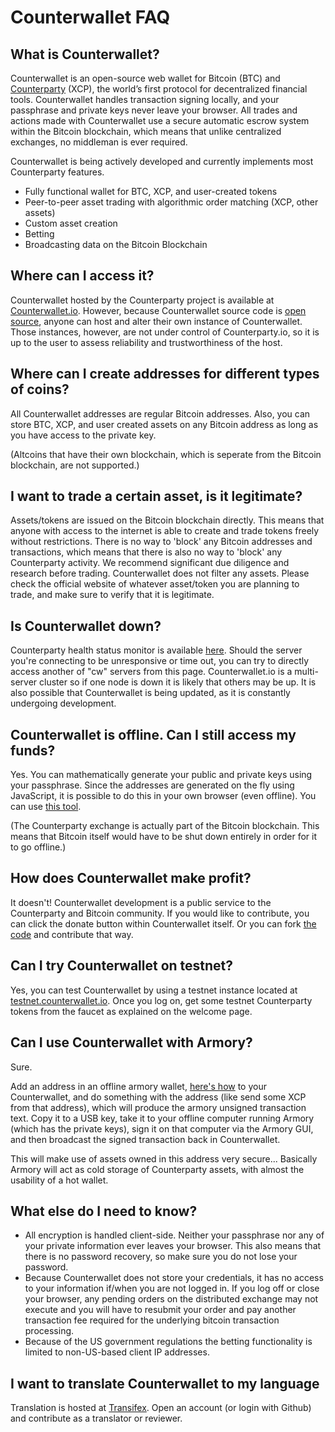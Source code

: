Counterwallet FAQ
==================

What is Counterwallet?
--------------------------

Counterwallet is an open-source web wallet for Bitcoin (BTC) and [Counterparty](https://github.com/CounterpartyXCP/) (XCP), the world’s first protocol for decentralized financial tools. Counterwallet handles transaction signing locally, and your passphrase and private keys never leave your browser. All trades and actions made with Counterwallet use a secure automatic escrow system within the Bitcoin blockchain, which means that unlike centralized exchanges, no middleman is ever required.

Counterwallet is being actively developed and currently implements most Counterparty features.

- Fully functional wallet for BTC, XCP, and user-created tokens
- Peer-to-peer asset trading with algorithmic order matching (XCP, other assets)
- Custom asset creation
- Betting
- Broadcasting data on the Bitcoin Blockchain

Where can I access it?
--------------------------

Counterwallet hosted by the Counterparty project is available at [Counterwallet.io](https://counterwallet.io/). However, because Counterwallet source code is [open source](https://github.com/CounterpartyXCP/counterwallet/), anyone can host and alter their own instance of Counterwallet. Those instances, however, are not under control of Counterparty.io, so it is up to the user to assess reliability and trustworthiness of the host.

Where can I create addresses for different types of coins?
--------------------------

All Counterwallet addresses are regular Bitcoin addresses. Also, you can store BTC, XCP, and user created assets on any Bitcoin address as long as you have access to the private key.

(Altcoins that have their own blockchain, which is seperate from the Bitcoin blockchain, are not supported.)

I want to trade a certain asset, is it legitimate?
--------------------------

Assets/tokens are issued on the Bitcoin blockchain directly. This means that anyone with access to the internet is able to create and trade tokens freely without restrictions. There is no way to 'block' any Bitcoin addresses and transactions, which means that there is also no way to 'block' any Counterparty activity. We recommend significant due diligence and research before trading. Counterwallet does not filter any assets. Please check the official website of whatever asset/token you are planning to trade, and make sure to verify that it is legitimate. 

Is Counterwallet down?
-----------------------

Counterparty health status monitor is available [here](http://status-backend.counterparty.io/). Should the server you're connecting to be unresponsive or time out, you can try to directly access another of "cw" servers from this page. Counterwallet.io is a multi-server cluster so if one node is down it is likely that others may be up. It is also possible that Counterwallet is being updated, as it is constantly undergoing development.

Counterwallet is offline. Can I still access my funds?
-----------------------

Yes. You can mathematically generate your public and private keys using your passphrase. Since the addresses are generated on the fly using JavaScript, it is possible to do this in your own browser (even offline). You can use [this tool](https://blockscan.com/tool_generatekey). 

(The Counterparty exchange is actually part of the Bitcoin blockchain. This means that Bitcoin itself would have to be shut down entirely in order for it to go offline.)

How does Counterwallet make profit?
-----------------------

It doesn't! Counterwallet development is a public service to the Counterparty and Bitcoin community. If you would like to contribute, you can click the donate button within Counterwallet itself. Or you can fork [the code](https://github.com/CounterpartyXCP/counterwallet/) and contribute that way.

Can I try Counterwallet on testnet?
------------------------------------------

Yes, you can test Counterwallet by using a testnet instance located at [testnet.counterwallet.io](https://testnet.counterwallet.io/). Once you log on, get some testnet Counterparty tokens from the faucet as explained on the welcome page.

Can I use Counterwallet with Armory?
------------------------------------------

Sure.

Add an address in an offline armory wallet, [here's how](https://bitcoinarmory.com/about/using-our-wallet/)
to your Counterwallet, and do something with the address (like send some XCP from that address), which will produce the armory unsigned transaction text. Copy it to a USB key, take it to your offline computer running Armory (which has the private keys), sign it on that computer via the Armory GUI, and then broadcast the signed transaction back in Counterwallet.

This will make use of assets owned in this address very secure... Basically Armory will act as cold storage of Counterparty assets, with almost the usability of a hot wallet.

What else do I need to know?
------------------------------

- All encryption is handled client-side. Neither your passphrase nor any of your private information ever leaves your browser. This also means that there is no password recovery, so make sure you do not lose your password.
- Because Counterwallet does not store your credentials, it has no access to your information if/when you are not logged in. If you log off or close your browser, any pending orders on the distributed exchange may not execute and you will have to resubmit your order and pay another transaction fee required for the underlying bitcoin transaction processing.
- Because of the US government regulations the betting functionality is limited to non-US-based client IP addresses.

I want to translate Counterwallet to my language
-------------------------------------------------

Translation is hosted at [Transifex](https://www.transifex.com/organization/counterparty/dashboard/counterwallet). Open an account (or login with
Github) and contribute as a translator or reviewer.
